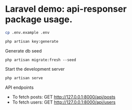 # Laravel demo: api-responser package usage.

```sh
cp .env.example .env
```

```sh
php artisan key:generate
```

Generate db seed
```
php artisan migrate:fresh --seed
```

Start the development server

```sh
php artisan serve
```

API endpoints

- To fetch posts: GET http://127.0.0.1:8000/api/posts
- To fetch users: GET http://127.0.0.1:8000/api/users
